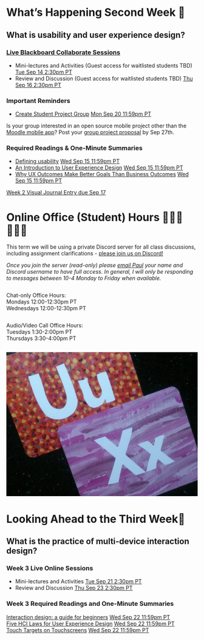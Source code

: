 
<div class=alert>

# What’s Happening Second Week 💫

## What is usability and user experience design?

### [Live Blackboard Collaborate Sessions](https://canvas.sfu.ca/courses/64326/external_tools/3544)

* Mini-lectures and Activities (Guest access for waitlisted students TBD) <span class='badge'> [Tue Sep 14 2:30pm PT](https://www.timeanddate.com/worldclock/fixedtime.html?msg=CMPT-363+Mini-lectures+and+Activities&iso=20210914T1430&p1=256&ah=1&am=50)</span>
* Review and Discussion (Guest access for waitlisted students TBD) <span class='badge'> [Thu Sep 16 2:30pm PT](https://www.timeanddate.com/worldclock/fixedtime.html?msg=CMPT-363+Review+and+Discussion&iso=20210916T1430&p1=256&am=50)</span>

### Important Reminders

* [Create Student Project Group](https://canvas.sfu.ca/courses/64326/groups#tab-29372) <span class='badge'> [Mon Sep 20 11:59pm PT](https://www.timeanddate.com/worldclock/fixedtime.html?msg=CMPT-363+Create+Student+Project+Group+Due+Date&iso=20210920T235900&p1=256)</span>

Is your group interested in an open source mobile project other than the [Moodle mobile app](https://moodle.com/app/)? Post your [group project proposal](https://canvas.sfu.ca/courses/64326/discussion_topics/1316138) by Sep 27th.

### Required Readings & One-Minute Summaries
* [Defining usability](https://canvas.sfu.ca/courses/64326/assignments/662750) <span class='badge'> [Wed Sep 15 11:59pm PT](https://www.timeanddate.com/worldclock/fixedtime.html?msg=Week+2+%28Sep+12+-+18%29+Weekly+Readings+One-Minute+Summaries+Due+Date&iso=20210915T2359&p1=256)</span>
* [An Introduction to User Experience Design](https://canvas.sfu.ca/courses/64326/assignments/662751) <span class='badge'> [Wed Sep 15 11:59pm PT](https://www.timeanddate.com/worldclock/fixedtime.html?msg=Week+2+%28Sep+12+-+18%29+Weekly+Readings+One-Minute+Summaries+Due+Date&iso=20210915T2359&p1=256)</span>
* [Why UX Outcomes Make Better Goals Than Business Outcomes](https://canvas.sfu.ca/courses/64326/assignments/662737) <span class='badge'> [Wed Sep 15 11:59pm PT](https://www.timeanddate.com/worldclock/fixedtime.html?msg=Week+2+%28Sep+12+-+18%29+Weekly+Readings+One-Minute+Summaries+Due+Date&iso=20210915T2359&p1=256)</span>

[Week 2 Visual Journal Entry due Sep 17](https://canvas.sfu.ca/courses/64326/assignments/662767 ':class=button')

</div>

# Online Office (Student) Hours ‍👩🏽‍💻👨🏽‍💻

This term we will be using a private Discord server for all class discussions, including assignment clarifications - [please join us on Discord!](https://www2.cs.sfu.ca/CourseCentral/363/paulh/discord-server-invite-363-213)  

_Once you join the server (read-only) please [email Paul](mailto:paul_hibbitts@sfu.ca) your name and Discord username to have full access. In general, I will only be responding to messages between 10-4 Monday to Friday when available._

<div class="row">
<div class="column">

Chat-only Office Hours:  
Mondays 12:00-12:30pm PT  
Wednesdays 12:00-12:30pm PT  

</div>
<div class="column">

Audio/Video Call Office Hours:  
Tuesdays 1:30-2:00pm PT  
Thursdays 3:30-4:00pm PT  

</div>
</div>

![UX](assets/images/12650723674_d5c85af332_k.jpg ':class=banner-image')

# Looking Ahead to the Third Week🔭

## What is the practice of multi-device interaction design?

### Week 3 Live Online Sessions

* Mini-lectures and Activities <span class='badge'> [Tue Sep 21 2:30pm PT](https://www.timeanddate.com/worldclock/fixedtime.html?msg=CMPT-363+Mini-lectures+and+Activities&iso=20210921T1430&p1=256&ah=1&am=50)</span>
* Review and Discussion <span class='badge'> [Thu Sep 23 2:30pm PT](https://www.timeanddate.com/worldclock/fixedtime.html?msg=CMPT-363+Review+and+Discussion&iso=20210923T1430&p1=256&am=50)</span>

### Week 3 Required Readings and One-Minute Summaries

[Interaction design: a guide for beginners](https://canvas.sfu.ca/courses/64326/assignments/662753) <span class='badge'> [Wed Sep 22 11:59pm PT](https://www.timeanddate.com/worldclock/fixedtime.html?msg=One-minute+Summaries+for+Week+3+Due+Date&iso=20210922T235900&p1=256)</span>     
[Five HCI Laws for User Experience Design](https://canvas.sfu.ca/courses/64326/assignments/662754) <span class='badge'> [Wed Sep 22 11:59pm PT](https://www.timeanddate.com/worldclock/fixedtime.html?msg=One-minute+Summaries+for+Week+3+Due+Date&iso=20210922T235900&p1=256)</span>   
[Touch Targets on Touchscreens](https://canvas.sfu.ca/courses/64326/assignments/662749) <span class='badge'> [Wed Sep 22 11:59pm PT](https://www.timeanddate.com/worldclock/fixedtime.html?msg=One-minute+Summaries+for+Week+3+Due+Date&iso=20210922T235900&p1=256)</span>   
